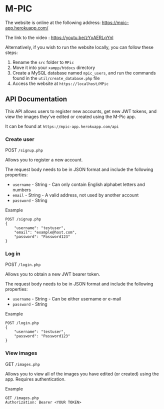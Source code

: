 # M-PIC
The website is online at the following address: <a href="https://mpic-app.herokuapp.com/">https://mpic-app.herokuapp.com/</a>

The link to the video : <a href="https://youtu.be/zYxAERLqYnI">https://youtu.be/zYxAERLqYnI</a>

Alternatively, if you wish to run the website locally, you can follow these steps:
1. Rename the `src` folder to `MPic`
2. Move it into your `xampp/htdocs` directory
3. Create a MySQL database named `mpic_users`, and run the commands found in the `util/create_database.php` file
4. Access the website at `https://localhost/MPic`

## API Documentation
This API allows users to register new accounts, get new JWT tokens, and view the images they've edited or created using the M-Pic app.

It can be found at `https://mpic-app.herokuapp.com/api`

### Create user
POST `/signup.php`

Allows you to register a new account.

The request body needs to be in JSON format and include the following properties:
- `username` - String - Can only contain English alphabet letters and numbers
- `email` - String - A valid address, not used by another account
- `password` - String

Example
```
POST /signup.php
{
    "username": "testuser",
    "email": "example@host.com",
    "password": "Password123"
}
```

### Log in
POST `/login.php`

Allows you to obtain a new JWT bearer token.

The request body needs to be in JSON format and include the following properties:
- `username` - String - Can be either username or e-mail
- `password` - String

Example
```
POST /login.php
{
    "username": "testuser",
    "password": "Password123"
}
```

### View images
GET `/images.php`

Allows you to view all of the images you have edited (or created) using the app. Requires authentication.

Example
```
GET /images.php
Authorization: Bearer <YOUR TOKEN>
```
